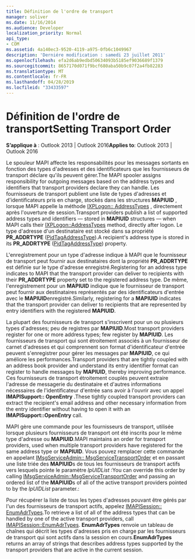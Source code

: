 ```yaml
---
title: Définition de l'ordre de transport
manager: soliver
ms.date: 11/16/2014
ms.audience: Developer
localization_priority: Normal
api_type:
- COM
ms.assetid: 4a140ec3-9520-4119-a975-0fb6c1049967
description: 'Derniére modification : samedi 23 juillet 2011'
ms.openlocfilehash: efa2d6ab9edbd50634093b5185ef9036689f1379
ms.sourcegitcommit: 8657170d071f9bcf680aba50b9c07f2a4fb82283
ms.translationtype: MT
ms.contentlocale: fr-FR
ms.lasthandoff: 04/28/2019
ms.locfileid: "33433597"
---
```

# <a name="setting-transport-order"></a><span data-ttu-id="53d5c-103">Définition de l'ordre de transport</span><span class="sxs-lookup"><span data-stu-id="53d5c-103">Setting Transport Order</span></span>

  
  
<span data-ttu-id="53d5c-104">**S’applique à** : Outlook 2013 | Outlook 2016</span><span class="sxs-lookup"><span data-stu-id="53d5c-104">**Applies to**: Outlook 2013 | Outlook 2016</span></span> 
  
<span data-ttu-id="53d5c-105">Le spouleur MAPI affecte les responsabilités pour les messages sortants en fonction des types d'adresses et des identificateurs que les fournisseurs de transport déclare qu'ils peuvent gérer.</span><span class="sxs-lookup"><span data-stu-id="53d5c-105">The MAPI spooler assigns responsibility for outgoing messages based on the address types and identifiers that transport providers declare they can handle.</span></span> <span data-ttu-id="53d5c-106">Les fournisseurs de transport publient une liste de types d'adresses et d'identificateurs pris en charge, stockés dans les structures **MAPIUID** , lorsque MAPI appelle la méthode [IXPLogon:: AddressTypes](ixplogon-addresstypes.md) , directement après l'ouverture de session.</span><span class="sxs-lookup"><span data-stu-id="53d5c-106">Transport providers publish a list of supported address types and identifiers — stored in **MAPIUID** structures — when MAPI calls their [IXPLogon::AddressTypes](ixplogon-addresstypes.md) method, directly after logon.</span></span> <span data-ttu-id="53d5c-107">Le type d'adresse d'un destinataire est stocké dans sa propriété **PR_ADDRTYPE** ([PidTagAddressType](pidtagaddresstype-canonical-property.md)).</span><span class="sxs-lookup"><span data-stu-id="53d5c-107">A recipient's address type is stored in its **PR_ADDRTYPE** ([PidTagAddressType](pidtagaddresstype-canonical-property.md)) property.</span></span>
  
<span data-ttu-id="53d5c-108">L'enregistrement pour un type d'adresse indique à MAPI que le fournisseur de transport peut fournir aux destinataires dont la propriété **PR_ADDRTYPE** est définie sur le type d'adresse enregistré.</span><span class="sxs-lookup"><span data-stu-id="53d5c-108">Registering for an address type indicates to MAPI that the transport provider can deliver to recipients with their **PR_ADDRTYPE** property set to the registered address type.</span></span> <span data-ttu-id="53d5c-109">De même, l'enregistrement pour un **MAPIUID** indique que le fournisseur de transport peut fournir aux destinataires représentés par des identificateurs d'entrée avec le **MAPIUID**enregistré.</span><span class="sxs-lookup"><span data-stu-id="53d5c-109">Similarly, registering for a **MAPIUID** indicates that the transport provider can deliver to recipients that are represented by entry identifiers with the registered **MAPIUID**.</span></span>
  
<span data-ttu-id="53d5c-110">La plupart des fournisseurs de transport s'inscrivent pour un ou plusieurs types d'adresses; peu de registres par **MAPIUID**.</span><span class="sxs-lookup"><span data-stu-id="53d5c-110">Most transport providers register for one or more address types; few register by **MAPIUID**.</span></span> <span data-ttu-id="53d5c-111">Les fournisseurs de transport qui sont étroitement associés à un fournisseur de carnet d'adresses et qui comprennent son format d'identificateur d'entrée peuvent s'enregistrer pour gérer les messages par **MAPIUID**, ce qui améliore les performances.</span><span class="sxs-lookup"><span data-stu-id="53d5c-111">Transport providers that are tightly coupled with an address book provider and understand its entry identifier format can register to handle messages by **MAPIUID**, thereby improving performance.</span></span> <span data-ttu-id="53d5c-112">Ces fournisseurs de transport étroitement couplés peuvent extraire l'adresse de messagerie du destinataire et d'autres informations nécessaires de l'identificateur d'entrée sans avoir à l'ouvrir avec un appel **IMAPISupport:: OpenEntry** .</span><span class="sxs-lookup"><span data-stu-id="53d5c-112">These tightly coupled transport providers can extract the recipient's email address and other necessary information from the entry identifier without having to open it with an **IMAPISupport::OpenEntry** call.</span></span> 
  
<span data-ttu-id="53d5c-113">MAPI gère une commande pour les fournisseurs de transport, utilisée lorsque plusieurs fournisseurs de transport ont été inscrits pour le même type d'adresse ou **MAPIUID**.</span><span class="sxs-lookup"><span data-stu-id="53d5c-113">MAPI maintains an order for transport providers, used when multiple transport providers have registered for the same address type or **MAPIUID**.</span></span> <span data-ttu-id="53d5c-114">Vous pouvez remplacer cette commande en appelant [IMsgServiceAdmin:: MsgServiceTransportOrder](imsgserviceadmin-msgservicetransportorder.md) et en passant une liste triée des **MAPIUID**s de tous les fournisseurs de transport actifs vers lesquels pointe le paramètre _lpUIDList_ :</span><span class="sxs-lookup"><span data-stu-id="53d5c-114">You can override this order by calling [IMsgServiceAdmin::MsgServiceTransportOrder](imsgserviceadmin-msgservicetransportorder.md) and passing an ordered list of the **MAPIUID**s of all of the active transport providers pointed to by the  _lpUIDList_ parameter.:</span></span> 
  
<span data-ttu-id="53d5c-115">Pour récupérer la liste de tous les types d'adresses pouvant être gérés par l'un des fournisseurs de transport actifs, appelez [IMAPISession:: EnumAdrTypes](imapisession-enumadrtypes.md).</span><span class="sxs-lookup"><span data-stu-id="53d5c-115">To retrieve a list of all of the address types that can be handled by one of the active transport providers, call [IMAPISession::EnumAdrTypes](imapisession-enumadrtypes.md).</span></span> <span data-ttu-id="53d5c-116">**EnumAdrTypes** renvoie un tableau de chaînes qui décrit les types d'adresses pris en charge par les fournisseurs de transport qui sont actifs dans la session en cours.</span><span class="sxs-lookup"><span data-stu-id="53d5c-116">**EnumAdrTypes** returns an array of strings that describes address types supported by the transport providers that are active in the current session.</span></span> 
  


